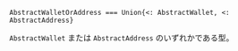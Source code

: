 ```
AbstractWalletOrAddress === Union{<: AbstractWallet, <: AbstractAddress}
```

`AbstractWallet` または `AbstractAddress` のいずれかである型。
